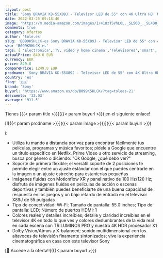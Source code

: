 ```yaml
---
layout: post
title: 'Sony BRAVIA KD-55X89J - Televisor LED de 55" con 4K Ultra HD  UHD   alto rango dinámico  HDR  y Smart TV con Google TV  modelo 2021  color negro'
date: 2022-03-25 09:18:46
image: 'https://m.media-amazon.com/images/I/418zTSVhL0L._SL500_._SL400_.jpg'
comments: true
category: ofertas
author: 'tole.es'
slug: 'B099K5HLCK-es Sony BRAVIA KD-55X89J - Televisor LED de 55" con 4K Ultra...'
sku: 'B099K5HLCK-es'
tags: [ 'Electrónica','TV, vídeo y home cinema','Televisores','smart','sony','televisor','tv', ]
actualPrice: 849.0 EUR
currency: EUR
price: 849.0
comparePrice: 1249.0 EUR
prodname: 'Sony BRAVIA KD-55X89J - Televisor LED de 55" con 4K Ultra HD  UHD   alto rango dinámico  HDR  y Smart TV con Google TV  modelo 2021  color negro'
country: 'es'
flag: '🇪🇸'
brand: 'Sony'
buyurl: 'https://www.amazon.es/dp/B099K5HLCK/?tag=tolees-21'
descuento: '32.03'
average: '911.5'
---
```


Tienes [{{< param title >}}]({{< param buyurl >}}) en el siguiente enlace!

[![{{< param prodname >}}]({{< param image >}})]({{< param buyurl >}})

ℹ️:

- Utiliza tu mando a distancia por voz para encontrar fácilmente tus películas, programas y música favoritos; pídele a Google que encuentre un título específico en Netflix, Prime Video u otro servicio de streaming, busca por género o diciendo: "Ok Google, ¿qué debo ver?"
- Soporte de primera flexible; el versátil soporte de 2 posiciones te permite elegir entre un ajuste estándar con el que puedes centrarte en la imagen o un ajuste estrecho para estanterías pequeñas
- Imágenes fluidas con Motionflow XR y panel nativo de 100 Hz/120 Hz; disfruta de imágenes fluidas en películas de acción o escenas deportivas y también puedes beneficiarte de una buena capacidad de respuesta en los juegos y un bajo retardo de entrada en el televisor X89J de 55 pulgadas
- Tipo de conectividad: Wi-Fi; Tamaño de pantalla: 55.0 inches; Tipo de pantalla: LCD; Número de puertos HDMI: 1
- Colores reales y detalles increíbles; detalle y claridad increíbles en el televisor 4K en todo lo que ves y colores deslumbrantes de la vida real en cada escena con TRILUMINOS PRO y nuestro 4K HDR procesador X1
- Dolby Vision/Atmos y X-balanced; sonido multidimensional con los altavoces de televisión finamente sintonizados; vive la experiencia cinematográfica en casa con este televisor Sony

[🛒 Accede a la oferta!!]({{< param buyurl >}})
